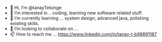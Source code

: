 - 👋 Hi, I’m @tanayTelsinge
- 👀 I’m interested in .. coding, learning new software related stuff.
- 🌱 I’m currently learning ... system design, advanced java, polishing existing skills.
- 💞️ I’m looking to collaborate on ...
- 📫 How to reach me ... https://www.linkedin.com/in/tanay-t-b98891187

<!---
tanayTelsinge/tanayTelsinge is a ✨ special ✨ repository because its `README.md` (this file) appears on your GitHub profile.
You can click the Preview link to take a look at your changes.
--->

